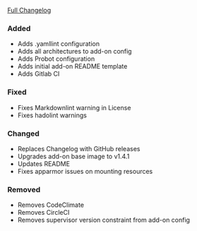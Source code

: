 [Full Changelog][changelog]

### Added

- Adds .yamllint configuration
- Adds all architectures to add-on config
- Adds Probot configuration
- Adds initial add-on README template
- Adds Gitlab CI

### Fixed

- Fixes Markdownlint warning in License
- Fixes hadolint warnings

### Changed

- Replaces Changelog with GitHub releases
- Upgrades add-on base image to v1.4.1
- Updates README
- Fixes apparmor issues on mounting resources

### Removed

- Removes CodeClimate
- Removes CircleCI
- Removes supervisor version constraint from add-on config

[changelog]: https://github.com/hassio-addons/addon-ftp/compare/v1.0.0...v1.1.0
